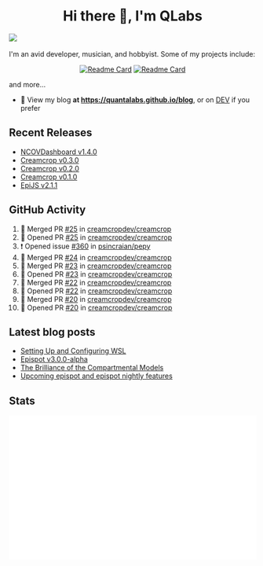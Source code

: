 <h1 align="center">Hi there 👋, I'm QLabs </h1>
<img src="https://i.ibb.co/mbr1j6p/Qlabs.png" width="1000px">

I'm an avid developer, musician, and hobbyist. Some of my projects include:
<p align='center'><a href="https://github.com/Quantalabs/EpiJS"><img src="https://github-readme-stats.vercel.app/api/pin/?username=epispot&amp;repo=EpiJS" alt="Readme Card"></a>
<a href="https://github.com/Quantalabs/NCOVDashboard"><img src="https://github-readme-stats.vercel.app/api/pin/?username=Quantalabs&amp;repo=NCOVDashboard" alt="Readme Card"></a></p>


and more...

- 📜 View my blog **at https://quantalabs.github.io/blog**, or on [DEV](https://dev.to/Quantalabs) if you prefer

## Recent Releases
- [NCOVDashboard v1.4.0](https://github.com/Quantalabs/NCOVDashboard/releases/tag/v1.4.0)
- [Creamcrop v0.3.0](https://github.com/creamcropdev/creamcrop/releases/tag/v0.3.0)
- [Creamcrop v0.2.0](https://github.com/creamcropdev/creamcrop/releases/tag/v0.2.0)
- [Creamcrop v0.1.0](https://github.com/creamcropdev/creamcrop/releases/tag/v0.1.0)
- [EpiJS v2.1.1](https://github.com/epispot/EpiJS/releases/tag/v2.1.1)

## GitHub Activity
<!--START_SECTION:activity-->
1. 🎉 Merged PR [#25](https://github.com/creamcropdev/creamcrop/pull/25) in [creamcropdev/creamcrop](https://github.com/creamcropdev/creamcrop)
2. 💪 Opened PR [#25](https://github.com/creamcropdev/creamcrop/pull/25) in [creamcropdev/creamcrop](https://github.com/creamcropdev/creamcrop)
3. ❗️ Opened issue [#360](https://github.com/psincraian/pepy/issues/360) in [psincraian/pepy](https://github.com/psincraian/pepy)
4. 🎉 Merged PR [#24](https://github.com/creamcropdev/creamcrop/pull/24) in [creamcropdev/creamcrop](https://github.com/creamcropdev/creamcrop)
5. 🎉 Merged PR [#23](https://github.com/creamcropdev/creamcrop/pull/23) in [creamcropdev/creamcrop](https://github.com/creamcropdev/creamcrop)
6. 💪 Opened PR [#23](https://github.com/creamcropdev/creamcrop/pull/23) in [creamcropdev/creamcrop](https://github.com/creamcropdev/creamcrop)
7. 🎉 Merged PR [#22](https://github.com/creamcropdev/creamcrop/pull/22) in [creamcropdev/creamcrop](https://github.com/creamcropdev/creamcrop)
8. 💪 Opened PR [#22](https://github.com/creamcropdev/creamcrop/pull/22) in [creamcropdev/creamcrop](https://github.com/creamcropdev/creamcrop)
9. 🎉 Merged PR [#20](https://github.com/creamcropdev/creamcrop/pull/20) in [creamcropdev/creamcrop](https://github.com/creamcropdev/creamcrop)
10. 💪 Opened PR [#20](https://github.com/creamcropdev/creamcrop/pull/20) in [creamcropdev/creamcrop](https://github.com/creamcropdev/creamcrop)
<!--END_SECTION:activity-->

## Latest blog posts
<!-- BLOG-POST-LIST:START -->
- [Setting Up and Configuring WSL](https://dev.to/quantalabs/setting-up-and-configuring-wsl-392c)
- [Epispot v3.0.0-alpha](https://dev.to/epispot/epispot-v3-0-0-alpha-5heh)
- [The Brilliance of the Compartmental Models](https://dev.to/quantalabs/the-brilliance-of-the-compartmental-models-1j99)
- [Upcoming epispot and epispot nightly features](https://dev.to/epispot/upcoming-epispot-and-epispot-nightly-features-52ep)
<!-- BLOG-POST-LIST:END -->


## Stats
<p align="center"><img src="https://github.com/Quantalabs/github-stats/raw/master/generated/languages.svg" alt="Language Stats"><br>


